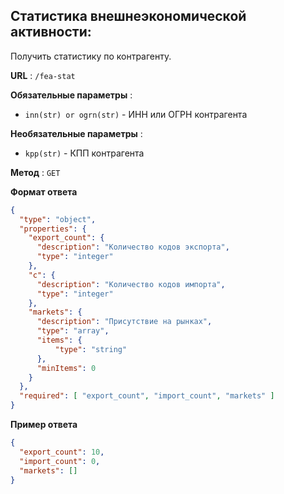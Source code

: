 ## Статистика внешнеэкономической активности:

Получить статистику по контрагенту.

**URL** : `/fea-stat`

**Обязательные параметры** :
- `inn(str) or ogrn(str)` - ИНН или ОГРН контрагента

**Необязательные параметры** :
- `kpp(str)` - КПП контрагента

**Метод** : `GET`

**Формат ответа**

```json
{
  "type": "object",
  "properties": {
    "export_count": {
      "description": "Количество кодов экспорта",
      "type": "integer"
    },
    "c": {
      "description": "Количество кодов импорта",
      "type": "integer"
    },
    "markets": {
      "description": "Присутствие на рынках",
      "type": "array",
      "items": {
          "type": "string"
      },
      "minItems": 0
    }
  },
  "required": [ "export_count", "import_count", "markets" ]
}
```

**Пример ответа**

```json
{
  "export_count": 10,
  "import_count": 0,
  "markets": []
}
```